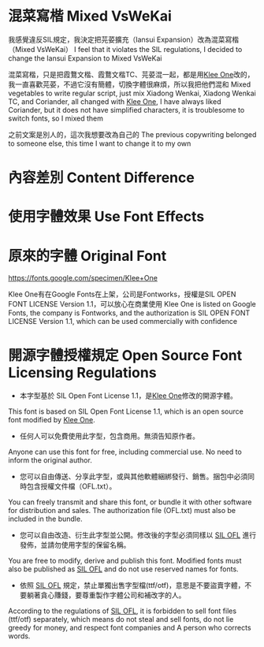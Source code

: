 # 混菜寫楷 Mixed VsWeKai

我感覺違反SIL規定，我決定把芫荽擴充（Iansui Expansion）改為混菜寫楷（Mixed VsWeKai）
I feel that it violates the SIL regulations, I decided to change the Iansui Expansion to Mixed VsWeKai

混菜寫楷，只是把霞鶩文楷、霞鶩文楷TC、芫荽混一起，都是用[Klee One](https://fonts.google.com/specimen/Klee+One)改的，我一直喜歡芫荽，不過它沒有簡體，切換字體很麻煩，所以我把他們混和
Mixed vegetables to write regular script, just mix Xiadong Wenkai, Xiadong Wenkai TC, and Coriander, all changed with [Klee One](https://fonts.google.com/specimen/Klee+One), I have always liked Coriander, but it does not have simplified characters, it is troublesome to switch fonts, so I mixed them

之前文案是別人的，這次我想要改為自己的
The previous copywriting belonged to someone else, this time I want to change it to my own

# 內容差別 Content Difference

# 使用字體效果 Use Font Effects

# 原來的字體 Original Font

https://fonts.google.com/specimen/Klee+One

Klee One有在Google Fonts在上架，公司是Fontworks，授權是SIL OPEN FONT LICENSE Version 1.1，可以放心在商業使用
Klee One is listed on Google Fonts, the company is Fontworks, and the authorization is SIL OPEN FONT LICENSE Version 1.1, which can be used commercially with confidence

# 開源字體授權規定 Open Source Font Licensing Regulations

* 本字型基於 SIL Open Font License 1.1，是[Klee One](https://fonts.google.com/specimen/Klee+One)修改的開源字體。

This font is based on SIL Open Font License 1.1, which is an open source font modified by [Klee One](https://fonts.google.com/specimen/Klee+One).

* 任何人可以免費使用此字型，包含商用。無須告知原作者。

Anyone can use this font for free, including commercial use. No need to inform the original author.

* 您可以自由傳送、分享此字型，或與其他軟體綑綁發行、銷售。捆包中必須同時包含授權文件檔（OFL.txt）。

You can freely transmit and share this font, or bundle it with other software for distribution and sales. The authorization file (OFL.txt) must also be included in the bundle.

* 您可以自由改造、衍生此字型並公開。修改後的字型必須同樣以 [SIL OFL](https://scripts.sil.org/OFL) 進行發佈，並請勿使用字型的保留名稱。

You are free to modify, derive and publish this font. Modified fonts must also be published as [SIL OFL](https://scripts.sil.org/OFL) and do not use reserved names for fonts.

* 依照 [SIL OFL](https://scripts.sil.org/OFL) 規定，禁止單獨出售字型檔(ttf/otf)，意思是不要盜賣字體，不要躺著貪心賺錢，要尊重製作字體公司和補改字的人。

According to the regulations of [SIL OFL](https://scripts.sil.org/OFL), it is forbidden to sell font files (ttf/otf) separately, which means do not steal and sell fonts, do not lie greedy for money, and respect font companies and A person who corrects words.

